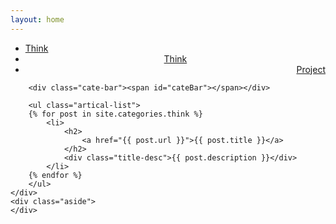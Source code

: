 ```yaml
---
layout: home
---
```


<div class="index-content think">
    <div class="section">
        <ul class="artical-cate">
            <li><a href="/"><span>Think</span></a></li>
            <li class="on" style="text-align:center"><a href="/think"><span>Think</span></a></li>
            <li style="text-align:right"><a href="/project"><span>Project</span></a></li>
        </ul>

        <div class="cate-bar"><span id="cateBar"></span></div>

        <ul class="artical-list">
        {% for post in site.categories.think %}
            <li>
                <h2>
                    <a href="{{ post.url }}">{{ post.title }}</a>
                </h2>
                <div class="title-desc">{{ post.description }}</div>
            </li>
        {% endfor %}
        </ul>
    </div>
    <div class="aside">
    </div>
</div>
